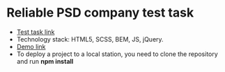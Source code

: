 # Reliable PSD company test task
- [Test task link](https://docs.google.com/document/d/1jT2Wc3v2agGc23X92AZOMs3EKUmijCZL-igm86qax8I/edit?usp=sharing)
- Technology stack: HTML5, SCSS, BEM, JS, jQuery.
- [Demo link](https://dmitry-puhliakov.github.io/Reliable-PSD-tt/)
- To deploy a project to a local station, you need to clone the repository and run **npm install**
